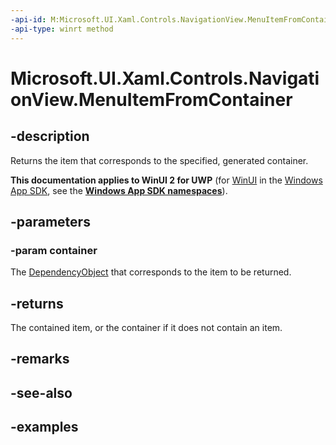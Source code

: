 ```yaml
---
-api-id: M:Microsoft.UI.Xaml.Controls.NavigationView.MenuItemFromContainer(Microsoft.UI.Xaml.DependencyObject)
-api-type: winrt method
---
```


<!-- Method syntax.
public object NavigationView.MenuItemFromContainer(DependencyObject container)
-->

# Microsoft.UI.Xaml.Controls.NavigationView.MenuItemFromContainer

## -description

Returns the item that corresponds to the specified, generated container.

**This documentation applies to WinUI 2 for UWP** (for [WinUI](/windows/apps/winui/winui3/) in the [Windows App SDK](/windows/apps/windows-app-sdk/), see the **[Windows App SDK namespaces](/windows/windows-app-sdk/api/winrt/)**).

## -parameters

### -param container

The [DependencyObject](../microsoft.ui.xaml/dependencyobject.md) that corresponds to the item to be returned.

## -returns

The contained item, or the container if it does not contain an item.

## -remarks

## -see-also

## -examples

